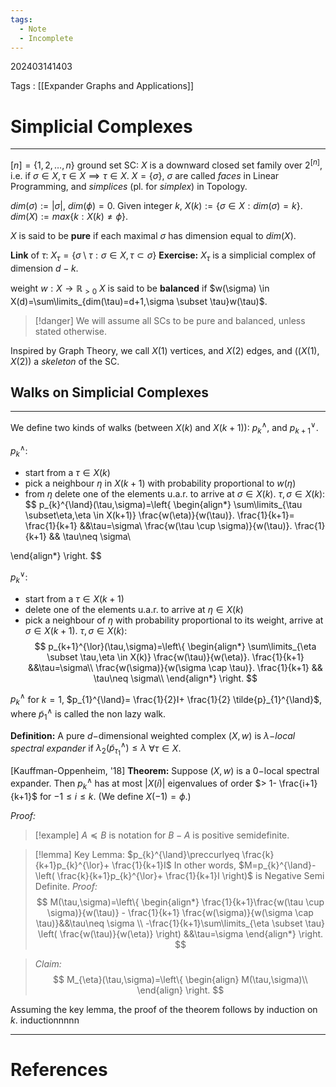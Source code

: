 ```yaml
---
tags:
  - Note
  - Incomplete
---
```

202403141403

Tags : [[Expander Graphs and Applications]]
# Simplicial Complexes
---
$[n]=\{ 1,2,\dots,n \}$ ground set
SC: $X$ is a downward closed set family over $2^{[n]}$, i.e. if $\sigma \in X, \tau \in X\implies \tau \in X$.
$X=\{ \sigma \}$, $\sigma$ are called *faces* in Linear Programming, and *simplices* (pl. for *simplex*) in Topology.

$dim(\sigma):=|\sigma|$, $dim(\phi)=0$.
Given integer $k$, $X(k):=\{ \sigma \in X:dim(\sigma)=k \}$.
$dim(X):=max\{ k:X(k)\neq \phi \}$.

$X$ is said to be **pure** if each maximal $\sigma$ has dimension equal to $dim(X)$.

**Link** of $\tau$: $X_{\tau}=\{ \sigma\setminus \tau:\sigma \in X,\tau \subset \sigma \}$
**Exercise:** $X_{\tau}$ is a simplicial complex of dimension $d-k$.

weight $w:X\to \mathbb{R}_{>0}$
$X$ is said to be **balanced** if $w(\sigma) \in X(d)=\sum\limits_{dim(\tau)=d+1,\sigma \subset \tau}w(\tau)$.

> [!danger] We will assume all SCs to be pure and balanced, unless stated otherwise.

Inspired by Graph Theory, we call $X(1)$ vertices, and $X(2)$ edges, and $((X(1),X(2))$ a *skeleton* of the SC.

## Walks on Simplicial Complexes
---
We define two kinds of walks (between $X(k)$ and $X(k+1)$): $p_{k}^{\land}$, and $p_{k+1}^{\lor}$.

$p_{k}^{\land}:$
- start from a $\tau \in X(k)$
- pick a neighbour $\eta$ in $X(k+1)$ with probability proportional to $w(\eta)$
- from $\eta$ delete one of the elements u.a.r. to arrive at $\sigma\in X(k)$.
$\tau,\sigma\in X(k):$
$$
p_{k}^{\land}(\tau,\sigma)=\left\{
\begin{align*}
\sum\limits_{\tau \subset\eta,\eta \in X(k+1)} \frac{w(\eta)}{w(\tau)}. \frac{1}{k+1}= \frac{1}{k+1} &&\tau=\sigma\\
\frac{w(\tau \cup \sigma)}{w(\tau)}. \frac{1}{k+1} && \tau\neq \sigma\\

\end{align*}
\right.
$$

$p_{k}^{\lor}:$
- start from a $\tau \in X(k+1)$
- delete one of the elements u.a.r. to arrive at $\eta \in X(k)$
- pick a neighbour of $\eta$ with probability proportional to its weight, arrive at $\sigma \in X(k+1)$.
$\tau,\sigma\in X(k):$
$$
p_{k+1}^{\lor}(\tau,\sigma)=\left\{
\begin{align*}
\sum\limits_{\eta \subset \tau,\eta \in X(k)} \frac{w(\tau)}{w(\eta)}. \frac{1}{k+1} &&\tau=\sigma\\
\frac{w(\sigma)}{w(\sigma \cap \tau)}. \frac{1}{k+1} && \tau\neq \sigma\\
\end{align*}
\right.
$$


$p_{k}^{\land}$ for $k=1$, $p_{1}^{\land}= \frac{1}{2}I+ \frac{1}{2} \tilde{p}_{1}^{\land}$, where $\tilde{p}_{1}^{\land}$ is called the non lazy walk.

**Definition:** A pure $d-$dimensional weighted complex $(X,w)$ is $\lambda-$*local spectral expander* if $\lambda_{2}(\tilde{p}_{\tau_{1}}^{\land})\leq\lambda$ $\forall \tau \in X$.

[Kauffman-Oppenheim, '18]
**Theorem:** Suppose $(X,w)$ is a $0-$local spectral expander. Then $p_{k}^{\land}$ has at most $|X(i)|$ eigenvalues of order $> 1- \frac{i+1}{k+1}$ for $-1\leq i\leq k$. (We define $X(-1)=\phi$.)

*Proof:*
> [!example] $A \preccurlyeq B$ is notation for $B-A$ is positive semidefinite.


> [!lemma] Key Lemma:
> $p_{k}^{\land}\preccurlyeq \frac{k}{k+1}p_{k}^{\lor}+ \frac{1}{k+1}I$
> In other words, $M=p_{k}^{\land}-\left( \frac{k}{k+1}p_{k}^{\lor}+ \frac{1}{k+1}I \right)$ is Negative Semi Definite.
> *Proof:*
 $$
 M(\tau,\sigma)=\left\{
 \begin{align*}
 \frac{1}{k+1}\frac{w(\tau \cup \sigma)}{w(\tau)} - \frac{1}{k+1} \frac{w(\sigma)}{w(\sigma \cap \tau)}&&\tau\neq \sigma \\
 -\frac{1}{k+1}\sum\limits_{\eta \subset \tau} \left( \frac{w(\tau)}{w(\eta)} \right) &&\tau=\sigma
 \end{align*}
 \right.
 $$
 
 

> *Claim:*
> $$
> M_{\eta}(\tau,\sigma)=\left\{
> \begin{align}
 M(\tau,\sigma)\\
\end{align}
> \right.
  $$
 

Assuming the key lemma, the proof of the theorem follows by induction on $k$.
inductionnnnn












---
# References

